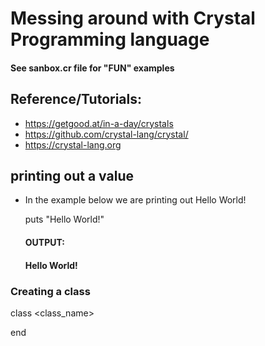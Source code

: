 # Messing around with Crystal Programming language 
#### See sanbox.cr file for "FUN" examples


## Reference/Tutorials:
- https://getgood.at/in-a-day/crystals
- https://github.com/crystal-lang/crystal/
- https://crystal-lang.org

## printing out a value

- In the example below we are printing out Hello World!

	puts "Hello World!"
	
	#### OUTPUT:
	#### Hello World!



### Creating a class 

class <class_name>

end 